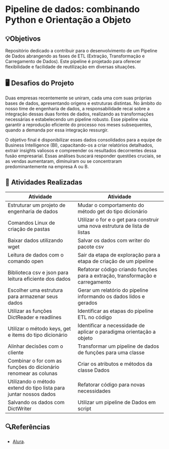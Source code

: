 # Pipeline de dados: combinando Python e Orientação a Objeto

## 💡Objetivos
Repositório dedicado a contribuir para o desenvolvimento de um Pipeline de Dados abrangendo as fases de ETL (Extração, Transformação e Carregamento de Dados). Este pipeline é projetado para oferecer flexibilidade e facilidade de reutilização em diversas situações.

## 🖥️ Desafios do Projeto
Duas empresas recentemente se uniram, cada uma com suas próprias bases de dados, apresentando origens e estruturas distintas. No âmbito do nosso time de engenharia de dados, a responsabilidade recai sobre a integração dessas duas fontes de dados, realizando as transformações necessárias e estabelecendo um pipeline robusto. Esse pipeline visa garantir a reprodução eficiente do processo nos meses subsequentes, quando a demanda por essa integração ressurgir.

O objetivo final é disponibilizar esses dados consolidados para a equipe de Business Intelligence (BI), capacitando-os a criar relatórios detalhados, extrair insights valiosos e compreender os resultados decorrentes dessa fusão empresarial. Essas análises buscará responder questões cruciais, se as vendas aumentaram, diminuíram ou se concentraram predominantemente na empresa A ou B.

## 📄 Atividades Realizadas
|Atividade |Atividade  |
|----------|-----------|
|Estruturar um projeto de engenharia de dados|Mudar o comportamento do método get do tipo dicionário|
|Comandos Linux de criação de pastas|Utilizar o for e o get para construir uma nova estrutura de lista de listas|
|Baixar dados utilizando wget|Salvar os dados com writer do pacote csv|
|Leitura de dados com o comando open|Sair da etapa de exploração para a etapa de criação de um pipeline|
|Biblioteca csv e json para leitura eficiente dos dados|Refatorar código criando funções para a extração, transformação e carregamento|
|Escolher uma estrutura para armazenar seus dados|Gerar um relatório do pipeline informando os dados lidos e gerados|
|Utilizar as funções DictReader e readlines|Identificar as etapas do pipeline ETL no código|
|Utilizar o método keys, get e items do tipo dicionário|Identificar a necessidade de aplicar o paradigma orientação a objeto|
|Alinhar decisões com o cliente|Transformar um pipeline de dados de funções para uma classe|
|Combinar o for com as funções do dicionário renomear as colunas|Criar os atributos e métodos da classe Dados|
|Utilizando o método extend do tipo lista para juntar nossos dados|Refatorar código para novas necessidades|
|Salvando os dados com DictWriter|Utilizar um pipeline de Dados em script|


## 🔍Referências
- [Alura](https://www.alura.com.br/).
